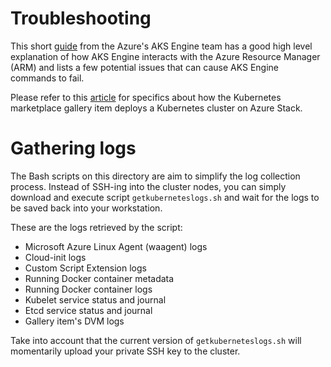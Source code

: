 # Troubleshooting

This short [guide](https://github.com/Azure/aks-engine/blob/master/docs/howto/troubleshooting.md) from the Azure's AKS Engine team has a good high level explanation of how AKS Engine interacts with the Azure Resource Manager (ARM) and lists a few potential issues that can cause AKS Engine commands to fail.

Please refer to this [article](https://aka.ms/AzsK8sLogs) for specifics about how the Kubernetes marketplace gallery item deploys a Kubernetes cluster on Azure Stack.

# Gathering logs

The Bash scripts on this directory are aim to simplify the log collection process. Instead of SSH-ing into the cluster nodes, you can simply download and execute script `getkuberneteslogs.sh` and wait for the logs to be saved back into your workstation.  

These are the logs retrieved by the script:

- Microsoft Azure Linux Agent (waagent) logs
- Cloud-init logs
- Custom Script Extension logs
- Running Docker container metadata
- Running Docker container logs
- Kubelet service status and journal
- Etcd service status and journal
- Gallery item's DVM logs

Take into account that the current version of `getkuberneteslogs.sh` will momentarily upload your private SSH key to the cluster.